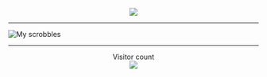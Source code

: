 <p align="center">
<img src="https://discord.c99.nl/widget/theme-4/435686192214704129.png">
</p>

---

![My scrobbles](https://lastfm-recently-played.vercel.app/api?user=valipuha )

---

<p align="center"> 
  Visitor count<br>
  <img src="https://profile-counter.glitch.me/valipuha/count.svg" />
</p>
